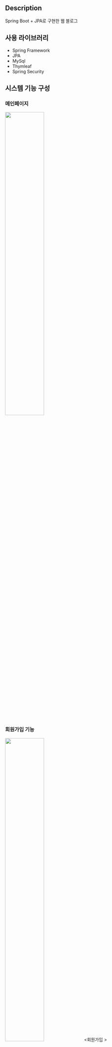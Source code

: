 ## Description
Spring Boot + JPA로 구현한 웹 블로그

## 사용 라이브러리
- Spring Framework
- JPA
- MySql
- Thymleaf
- Spring Security

## 시스템 기능 구성

### 메인페이지

<img src = "https://user-images.githubusercontent.com/68144687/170066870-2ed472fb-2120-474f-b546-48400034f852.png" width="50%" height="50%">

### 회원가입 기능
<img src = "https://user-images.githubusercontent.com/68144687/170065848-c09e0c09-6f49-4deb-a37c-4ad1f50a218f.png" width="50%" height="50%">
<회원가입 >
<img src = "https://user-images.githubusercontent.com/68144687/170066519-db329a20-1370-4f98-9154-ed5b09eee5c5.png" width="50%" height="50%">

- 이름, 아이디, 비밀번호는 필수 입력이며, 입력하지 않을 시 오류 메시지 출력
- 비밀번호는 8~16자 영문 대 소문자, 숫자, 특수문자를 사용해야함

